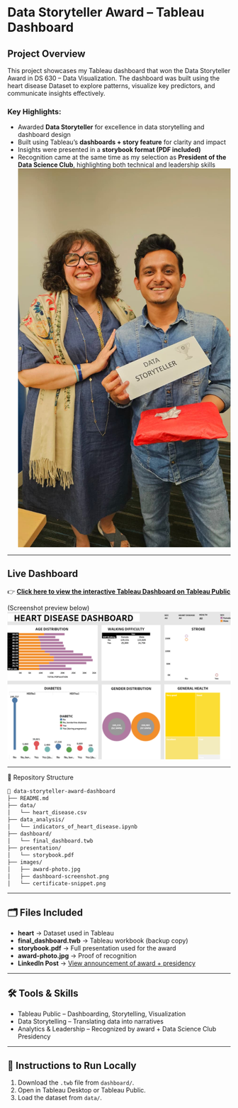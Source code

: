 # Data Storyteller Award – Tableau Dashboard
## Project Overview

This project showcases my Tableau dashboard that won the Data Storyteller Award in DS 630 – Data Visualization.
The dashboard was built using the heart disease Dataset to explore patterns, visualize key predictors, and communicate insights effectively.

### Key Highlights:
- Awarded **Data Storyteller** for excellence in data storytelling and dashboard design
- Built using Tableau’s **dashboards + story feature** for clarity and impact
- Insights were presented in a **storybook format (PDF included)**
- Recognition came at the same time as my selection as **President of the Data Science Club**, highlighting both technical and leadership skills
![Award Screenshot](images/award.jpeg)
---

## Live Dashboard

👉 [**Click here to view the interactive Tableau Dashboard on Tableau Public**](https://public.tableau.com/app/profile/ajay.raj.singh2783/viz/latestbookv2/final_dashboard)

(Screenshot preview below)
![Dashboard Screenshot](images/dashboard.png)

---

📂 Repository Structure
```
📂 data-storyteller-award-dashboard
├── README.md
├── data/
│   └── heart_disease.csv
├── data_analysis/
│   └── indicators_of_heart_disease.ipynb
├── dashboard/
│   └── final_dashboard.twb
├── presentation/
│   └── storybook.pdf
├── images/
│   ├── award-photo.jpg
│   ├── dashboard-screenshot.png
│   └── certificate-snippet.png
```


---

## 🗂 Files Included
- **heart** → Dataset used in Tableau
- **final_dashboard.twb** → Tableau workbook (backup copy)
- **storybook.pdf** → Full presentation used for the award
- **award-photo.jpg** → Proof of recognition
- **LinkedIn Post** → [View announcement of award + presidency](https://www.linkedin.com/feed/update/urn:li:activity:7246560421753536515/)

---

## 🛠️ Tools & Skills
- Tableau Public – Dashboarding, Storytelling, Visualization
- Data Storytelling – Translating data into narratives
- Analytics & Leadership – Recognized by award + Data Science Club Presidency

---

## 📌 Instructions to Run Locally
1. Download the `.twb` file from `dashboard/`.
2. Open in Tableau Desktop or Tableau Public.
3. Load the dataset from `data/`.
